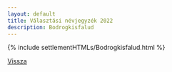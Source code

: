 ```yaml
---
layout: default
title: Választási névjegyzék 2022
description: Bodrogkisfalud
---
```


{% include settlementHTMLs/Bodrogkisfalud.html %}

[Vissza](../)